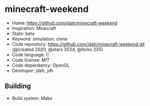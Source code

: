 # minecraft-weekend

- Home: https://github.com/jdah/minecraft-weekend
- Inspiration: Minecraft
- State: beta
- Keyword: simulation, clone
- Code repository: https://github.com/jdah/minecraft-weekend.git (@created 2020, @stars 3034, @forks 335)
- Code language: C
- Code license: MIT
- Code dependency: OpenGL
- Developer: jdah, jdh

## Building

- Build system: Make
